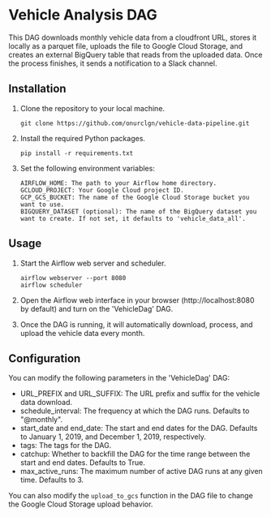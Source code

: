# Vehicle Analysis DAG

This DAG downloads monthly vehicle data from a cloudfront URL, stores it locally as a parquet file, uploads the file to Google Cloud Storage, and creates an external BigQuery table that reads from the uploaded data. Once the process finishes, it sends a notification to a Slack channel.

## Installation

1. Clone the repository to your local machine.

    ```
    git clone https://github.com/onurclgn/vehicle-data-pipeline.git
    ```

2. Install the required Python packages.

    ```
    pip install -r requirements.txt
    ```

3. Set the following environment variables:

    ```
    AIRFLOW_HOME: The path to your Airflow home directory.
    GCLOUD_PROJECT: Your Google Cloud project ID.
    GCP_GCS_BUCKET: The name of the Google Cloud Storage bucket you want to use.
    BIGQUERY_DATASET (optional): The name of the BigQuery dataset you want to create. If not set, it defaults to 'vehicle_data_all'.
    ```

## Usage

1. Start the Airflow web server and scheduler.

    ```
    airflow webserver --port 8080
    airflow scheduler
    ```

2. Open the Airflow web interface in your browser (http://localhost:8080 by default) and turn on the 'VehicleDag' DAG.

3. Once the DAG is running, it will automatically download, process, and upload the vehicle data every month.

## Configuration

You can modify the following parameters in the 'VehicleDag' DAG:

- URL_PREFIX and URL_SUFFIX: The URL prefix and suffix for the vehicle data download.
- schedule_interval: The frequency at which the DAG runs. Defaults to "@monthly".
- start_date and end_date: The start and end dates for the DAG. Defaults to January 1, 2019, and December 1, 2019, respectively.
- tags: The tags for the DAG.
- catchup: Whether to backfill the DAG for the time range between the start and end dates. Defaults to True.
- max_active_runs: The maximum number of active DAG runs at any given time. Defaults to 3.

You can also modify the `upload_to_gcs` function in the DAG file to change the Google Cloud Storage upload behavior.
